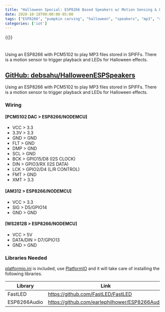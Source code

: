 ```yaml
---
title: "Halloween Special: ESP8266 Based Speakers w/ Motion Sensing & LEDS | Pumpkin Carving With Powertools"
date: 2020-10-18T00:00:00-05:00
tags: ["ESP8266", "pumpkin carving", "halloween", "speakers", "mp3", "speakers", "scary", "motion sensor", 'debashish sahu']
categories: ['iot']
---
```


{{<youtube RaEtZnQZODk>}}

#

Using an ESP8266 with PCM5102 to play MP3 files stored in SPIFFs. There is a motion sensor to trigger playback and LEDs for Halloween effects.

## [GitHub: debsahu/HalloweenESPSpeakers](https://github.com/debsahu/HalloweenESPSpeakers)

Using an ESP8266 with PCM5102 to play MP3 files stored in SPIFFs. There is a motion sensor to trigger playback and LEDs for Halloween effects.

### Wiring

#### [PCM5102 DAC > ESP8266/NODEMCU]

* VCC  > 3.3
* 3.3V > 3.3
* GND  > GND
* FLT  > GND
* DMP  > GND
* SCL  > GND
* BCK  > GPIO15/D8 (I2S CLOCK)
* DIN  > GPIO3/RX  (I2S DATA)
* LCK  > GPIO2/D4  (L/R CONTROL)
* FMT  > GND
* XMT  > 3.3

#### [AM312 > ESP8266/NODEMCU]

* VCC > 3.3
* SIG > D5/GPIO14
* GND > GND

#### [WS2812B > ESP8266/NODEMCU]

* VCC > 5V
* DATA/DIN > D7/GPIO13
* GND > GND


### Libraries Needed

[platformio.ini](https://github.com/debsahu/HalloweenESPSpeakers/blob/master/platformio.ini) is included, use [PlatformIO](https://platformio.org/platformio-ide) and it will take care of installing the following libraries.

| Library                   | Link                                                       | Platform    |
|---------------------------|------------------------------------------------------------|-------------|
|FastLED                    |https://github.com/FastLED/FastLED                          |ESP8266/32   |
|ESP8266Audio               |https://github.com/earlephilhower/ESP8266Audio              |ESP8266/32   |